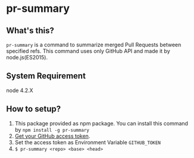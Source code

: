 # pr-summary

## What's this?

`pr-summary` is a command to summarize merged Pull Requests between specified refs. 
This command uses only GitHub API and made it by node.js(ES2015).

## System Requirement

node 4.2.X

## How to setup?

1. This package provided as npm package. You can install this command by `npm install -g pr-summary`
2. [Get your GitHub access token](https://github.com/settings/tokens).
3. Set the access token as Environment Variable `GITHUB_TOKEN`
4. `$ pr-summary <repo> <base> <head>`
